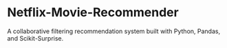 # Netflix-Movie-Recommender
A collaborative filtering recommendation system built with Python, Pandas, and Scikit-Surprise.

